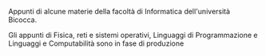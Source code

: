 Appunti di alcune materie della facoltà di Informatica dell'università Bicocca. 

Gli appunti di Fisica, reti e sistemi operativi, Linguaggi di Programmazione e Linguaggi e Computabilità sono in fase di produzione
